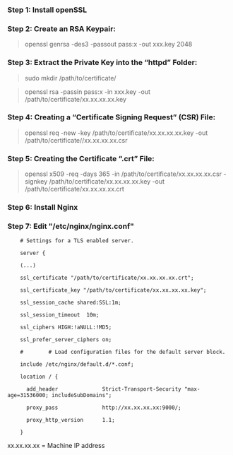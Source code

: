 ### Step 1: Install openSSL

### Step 2: Create an RSA Keypair:

 > openssl genrsa -des3 -passout pass:x -out xxx.key 2048
  
### Step 3: Extract the Private Key into the “httpd” Folder:

 > sudo mkdir /path/to/certificate/
  
 > openssl rsa -passin pass:x -in xxx.key -out /path/to/certificate/xx.xx.xx.xx.key
  
### Step 4: Creating a “Certificate Signing Request” (CSR) File:

 > openssl req -new -key /path/to/certificate/xx.xx.xx.xx.key -out /path/to/certificate//xx.xx.xx.xx.csr
  
### Step 5: Creating the Certificate “.crt” File:

 > openssl x509 -req -days 365 -in /path/to/certificate/xx.xx.xx.xx.csr -signkey /path/to/certificate/xx.xx.xx.xx.key -out /path/to/certificate/xx.xx.xx.xx.crt

### Step 6: Install Nginx

### Step 7: Edit "/etc/nginx/nginx.conf"

        # Settings for a TLS enabled server.
        
        server {
        
        (...)
        
        ssl_certificate "/path/to/certificate/xx.xx.xx.xx.crt";
        
        ssl_certificate_key "/path/to/certificate/xx.xx.xx.xx.key";
        
        ssl_session_cache shared:SSL:1m;
        
        ssl_session_timeout  10m;
        
        ssl_ciphers HIGH:!aNULL:!MD5;
        
        ssl_prefer_server_ciphers on;
        
        #        # Load configuration files for the default server block.
        
        include /etc/nginx/default.d/*.conf;
        
        location / {
        
          add_header              Strict-Transport-Security "max-age=31536000; includeSubDomains";
          
          proxy_pass              http://xx.xx.xx.xx:9000/;
          
          proxy_http_version      1.1;
          
        }
        

xx.xx.xx.xx = Machine IP address
